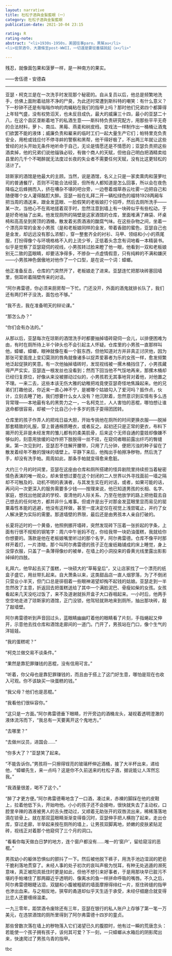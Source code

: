 ```yaml
---
layout: narrative
title: 杜松子酒與金髮藍眼（一）
category: 杜松子酒與金髮藍眼
publication-date: 2021-10-04 23:15

rating: R
rating-note:
abstract: "<li>1930s-1950s，美國往事paro，黑幫au</li>
<li>從禁酒令、大蕭條至post-WWII，一切還是要從養貓說起（x</li>"

---
```


残忍，就像面包果和菠萝一样，是一种南方的果实。

——舍伍德・安德森

***

亚瑟・柯克兰是在一次洗手时发现那个秘密的。自从复员以后，他总是频繁地洗手，仿佛上面附着祛除不净的尸臭，为此还时常遭到斯科特的嘲笑：有什么意义？下一秒钟不还是有嗡嗡作响的肉蝇粘在我们的指甲上吗？那时他们兄弟四个都算得上年轻气盛，没有权势滔天，也未反目成仇，最大的威廉三十四，最小的亚瑟二十八，在这个县区垄断着地下的私酒生意——斯科特负责研究配方，用那些平平无奇的合法材料，萝卜、南瓜、黑莓、燕麦和树皮绉，变戏法一样制作出一桶桶让酒鬼们欲罢不能的液体；威廉负责和雇来的临时工们一起大量生产它们；帕特里克负责安全，用枪或钱应付不停寻衅的警察和黑帮，他干得好极了，不出两三年就让这些曾经的对头开始无条件地听命于自己，无论是情愿还是不情愿的；亚瑟负责把这些酒卖掉，他的兄弟们说他锱铢必较，有做个商人的天赋，但他自己明白把酒精卖给县里的几千个不喝醉就无法度过长夜的失业者不需要任何天赋，没有比这更轻松的活计了。

琼斯家的酒馆是他最大的主顾。当然，说是酒馆，名义上只是一家卖熏肉和菠萝吐司的普通餐厅，否则不可能合法经营，但所有人都知道是怎么回事，所以会在夜色降临之后蜂拥而入，挤在嘈杂不堪的吧台旁，一边卷着烟草吞云吐雾一边把自己和随便哪个女人灌得酩酊大醉。亚瑟一般在礼拜二开一辆松绿色的福特1928两厢车把当周的酒送来，跟金发蓝眼、一脸假笑的老板娘打个招呼，然后去厕所洗手——某一次，当他心不在焉地搓着双手时，忽然注意到墙上有一块砖似乎有些松动，于是好奇地抽了出来。他发现厕所的隔壁是这家酒馆的仓库，里面堆满了麻袋、坏桌椅和高高垒到房顶的酒桶，散发着劣质酒液的酸腐气味。在这些杂物之间，坐着一个漂亮异常的金发小男孩（是和老板娘同样的金发，带着香甜的蜜色，亚瑟自己也是金发，却远远没有那么浓郁），穿一整套齐全的衬衫、马甲、领结和小小的燕尾服，打扮得像个与环境格格不入的上流少爷，正低着头念念有词地看一本精装书。似乎是觉察了亚瑟窥伺的视线，小男孩转过脸来瞪了他一眼，他看到一双和老板娘别无二致的蓝眼睛，却要洁净得多，不掺杂一点虚情假意，只有纯粹的不满和嫌厌——小男孩神色倨傲地对他作了一个口型，是在说一个词：蟑螂。

他正准备反击，仓库的门突然开了，老板娘走了进来。亚瑟连忙把那块砖塞回墙里，侧耳听着隔壁传来的对话。

“阿尔弗雷德，你必须来厨房帮一下忙。门还没开，外面的酒鬼就排长队了，我们还有两打杯子没洗，面包也不够。”

“我不去，我在准备明天的辩论课。”

“那怎么办？”

“你们会有办法的。”

从那以后，亚瑟每次在琼斯的酒馆洗手时都要抽掉墙砖窥伺一会儿，以排便困难为由，有时在厕所待上半个钟头也不会引起主人怀疑。仓库里的小男孩一直那样叫他，蟑螂，蟑螂，眼神就像在看一个脏东西，但他知道对方并非真正讨厌他，因为那张可爱面庞上变幻莫测的唇角就像诸多以捉弄爱慕者为乐的女孩一样，愈发频繁地泛起促狭的笑意。有一次他抽掉墙砖时，发现视线被一摞木桶挡住了，小男孩藏得严严实实，亚瑟连一根发丝也没看到；然而下回当他不气馁地再来，那摞木桶却已经归复原位，好像从来没被挪动过似的，小男孩若无其事地背对着他，对他置之不理。一来二去，这些本该无伤大雅的幼稚把戏竟使亚瑟奇怪地焦躁起来。他的兄弟们打趣他说，你近来一直心神不宁，是被哪个姑娘勾入了爱河吗？振作点，伙计，立刻去睡了她，我们想要什么女人没有？他沉默着，忽然意识到实情有多么违背常理——本地最有名的黑势力之一，一名柯克兰，人人害怕的恶棍，哪怕想让谁送命都很容易，却被一个比自己小十多岁的孩子耍得团团转。

仓库里的孩子作弄人的把戏日益大胆，开始专挑他在厕所的时间更换衣服——脱掉那套精致的礼服，穿上普通棉质睡衣，或者反之。起初还只是正常的更衣，布料下揭开的无非是未经发育的雏儿都有的柔美肌骨，后来这个无师自通的童妓却像嫌不够似的，刻意用放缓的动作把下肢脱得一丝不挂，在窥伺者眼前露出纤巧的臀缝来。第一次见到时，亚瑟忍不住解开腰带，只用了几分钟，便把污浊的种子留在了散发着经年不散的馊味的墙壁上。平静下来后，他掏出手帕擦净秽物，然后洗了手，却没有洗手帕。周周如此，那条手帕就变得愈来愈脏。

大约三个月的时间里，亚瑟在这座由仓库和厕所搭建的怪异剧院里持续担当着秘密情色表演的唯一观众，却未曾想过要在这个封闭的二人世界以外寻找面前一墙之隔却不可触及的、动机不明的表演者，与其发生实在的对话，或者，如果可能的话，再问问一次更深入的服务需要多少钱——按理来说，他已知道男孩的长相、名字、家庭，想找出他就读的学校、查清他的人际关系、乃至在他放学的路上把他载去自己想去的任何地方，都并非什么难事。但或许是出于对那金发蓝眼里显而易见的罂粟毒性本能的逃避，他没有这样做，甚至一度决定仅在视觉上浅尝辄止，并约了女人解决更为实际的需要。那道墙壁的界限，最后还是由男孩本人亲自打破的。

长夏将近时的一个黄昏，他照例挪开墙砖，突然发现砖下压着一张折起的字条，上面有行很不规矩的钢笔字：周六中午爸妈不在，你给我带一块奶油蛋糕，我就给你你想要的。落款是他在老板娘嘴里听过的那个名字，阿尔弗雷德。仓库不像平时那样开着灯，一片漆暗，那个叫阿尔弗雷德的孩子正在废纸箱铺成的床上睡觉，身上没穿衣服，只盖了一条薄得像纱的被单，在墙上的小洞投来的昏黄光线里露出影影绰绰的四肢。

礼拜六，他早起去买了蛋糕，一块硕大的“草莓皇后”，又让店家找了一个漂亮的纸盒子盛它，用丝带扎起来。自大萧条以来，这类甜品店一直人烟寥落，为了不倒闭只营业小半天，但门口总是徘徊着一些眼神渴望却掏不起钱的姑娘。亚瑟走到一半忽然改了主意，折返回去把蛋糕送给了其中一个满脸泥巴、骨瘦如柴的女孩。女孩看起来几天没吃过饭了，来不及道谢就拆开盒子大口吞咽起来。一小时后，他两手空空地走进了琼斯家的酒馆，正门没锁，他驾轻就熟地来到厕所，抽出那块砖，敲了敲墙壁。

阿尔弗雷德听到声音回过头，蓝眼睛幽幽盯着他的眼睛看了片刻，手指蜷起又伸开，示意他去找仓库和酒馆走廊间的一道门。门开了，男孩站在门口，像个生气的洋娃娃。

“我的蛋糕呢？”

“柯克兰做交易不谈条件。”

“果然是靠犯罪赚钱的恶棍，没有信用可言。”

“听着，你父母也是靠犯罪赚钱的，而且由于搭上了这门好生意，哪怕是现在也收入可观。你不该缺买一块蛋糕的钱。”

“我父母？他们也是恶棍。”

“我看他们很纵容你。”

“这只是一方面。”阿尔弗雷德垂下眼睛，拧开旁边的酒桶龙头，凝视着透明澄澈的液体流泻而下，“我总有一天要离开这个鬼地方。”

“去哪里？”

“去做州议员，进国会……”

“你多大了？”亚瑟笑了起来。

“不能告诉你。”男孩将一只擦得锃亮的玻璃杯伸近酒桶，接了大半杯出来，递给他，“蟑螂先生，来一点吗？这是你不久前送来的杜松子酒，据说能让人浑然忘我。”

“我酒量很差，喝不了这个。”

“醉了才更方便。”阿尔弗雷德蓦地含了一口酒，凑过来，赤裸的脚踩在他的皮鞋上，拉着他低下头，开始吻他。小小的孩子还不会接吻，很快就失去了主动权，口腔里辛辣的酒液被男人的舌头搅动过，又顺着无助张开的双唇流出来，稀稀落落地滴在锁骨上。就在那双蓝眼睛渐渐变得昏沉时，亚瑟伸手把人横抱了起来，走出仓库，穿过走廊，半举起来按在厕所的墙上，让男孩双脚离地，娇嫩的皮肤紧贴泥砖，视线正对着那个他窥伺了三个月的洞口。

“看看你每天做白日梦的地方，连个窗户都没有……唯一的‘窗户’，留给窥淫的恶棍。”

男孩幼小的躯体恐惧似的颤抖了一下。然后被他脱下裤子，用洗手池边湿润的肥皂干脆利落地贯穿了。未经人事的处子初次的哀叫声极为悦耳，有种无处逃遁的濒死意味，真正被阳具抵住时更是如此，但他不想引来好事者，于是用那块早已脏污不堪的手帕堵住了那两瓣近乎透明的、像离水的鱼一样拼命呼吸的嘴唇。不久之后，阿尔弗雷德眼睫沾泪，双腿和小腹被粗砺的墙面摩擦得绯红一片，抠住砖缝的指甲也渗出血来。与之相反地，狭窄的甬道却似乎天生适于承受，未经仔细磨合就变得比恋人还要缠绵温柔。

一九三零年，距禁酒令废除还有三年，亚瑟在银行的私人账户上存够了第一笔一万美元，在违禁酒馆的厕所里得到了阿尔弗雷德十四岁的童贞。

那些曾数次落在墙上的秽物落入它们渴望已久的腹腔时，他有过一瞬的荒唐念头：若能使一个孩子拥有孩子，该何其可爱？下一刻，一只蟑螂从水箱后的阴影爬出来，快速爬过了男孩乌青的指甲。

tbc
